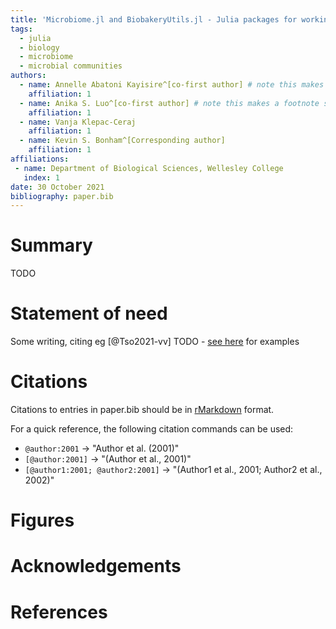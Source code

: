 ```yaml
---
title: 'Microbiome.jl and BiobakeryUtils.jl - Julia packages for working with microbial communities'
tags:
  - julia
  - biology
  - microbiome
  - microbial communities
authors:
  - name: Annelle Abatoni Kayisire^[co-first author] # note this makes a footnote saying 'co-first author'
    affiliation: 1
  - name: Anika S. Luo^[co-first author] # note this makes a footnote saying 'co-first author'
    affiliation: 1
  - name: Vanja Klepac-Ceraj
    affiliation: 1
  - name: Kevin S. Bonham^[Corresponding author]
    affiliation: 1
affiliations:
 - name: Department of Biological Sciences, Wellesley College
   index: 1
date: 30 October 2021
bibliography: paper.bib
---
```


# Summary

TODO

# Statement of need

Some writing, citing eg [@Tso2021-vv]
TODO - [see here](https://joss.readthedocs.io/en/latest/submitting.html#example-paper-and-bibliography) for examples

# Citations

Citations to entries in paper.bib should be in
[rMarkdown](http://rmarkdown.rstudio.com/authoring_bibliographies_and_citations.html)
format.

For a quick reference, the following citation commands can be used:
- `@author:2001`  ->  "Author et al. (2001)"
- `[@author:2001]` -> "(Author et al., 2001)"
- `[@author1:2001; @author2:2001]` -> "(Author1 et al., 2001; Author2 et al., 2002)"

# Figures


# Acknowledgements

<!-- TODO -->

# References